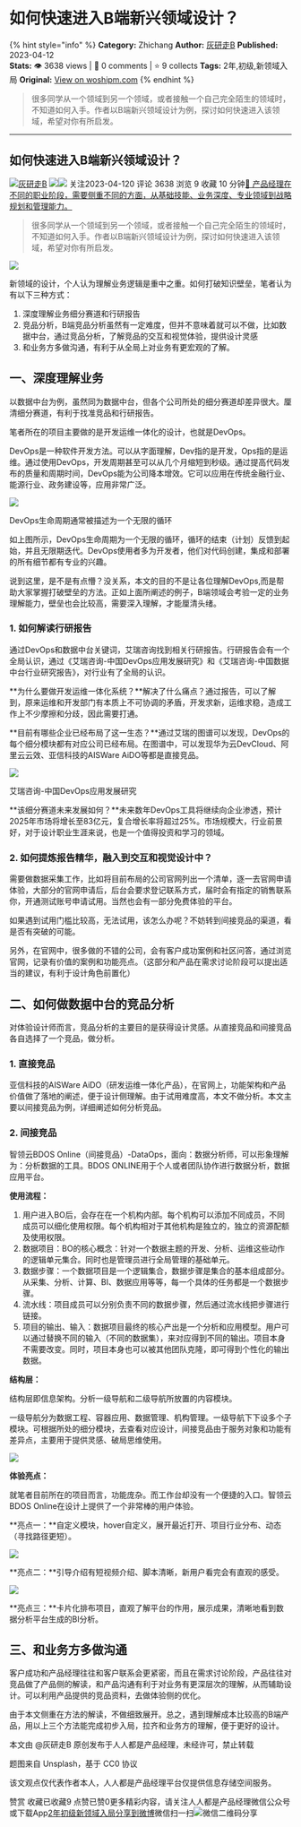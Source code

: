 # 如何快速进入B端新兴领域设计？
{% hint style="info" %}
**Category:** Zhichang
**Author:** [灰研走B](https://www.woshipm.com/u/1505024)
**Published:** 2023-04-12  
**Stats:** 👁️ 3638 views | 💬 0 comments | ⭐ 9 collects
**Tags:** 2年,初级,新领域入局
**Original:** [View on woshipm.com](https://www.woshipm.com/zhichang/5803471.html)
{% endhint %}
> 很多同学从一个领域到另一个领域，或者接触一个自己完全陌生的领域时，不知道如何入手。作者以B端新兴领域设计为例，探讨如何快速进入该领域，希望对你有所启发。

---

## 如何快速进入B端新兴领域设计？

[![](https://static.woshipm.com/view/woshipm_api_def_20230314181742_3879.jpeg?imageView2/1/w/72/h/72/q/100)](https://www.woshipm.com/u/1505024)[灰研走B](https://www.woshipm.com/u/1505024) ![](https://static.woshipm.com/tag/1121_1@2x.png)![](https://static.woshipm.com/tag/2105_1@2x.png) 关注2023-04-120 评论 3638 浏览 9 收藏 10 分钟[🔗 产品经理在不同的职业阶段，需要侧重不同的方面，从基础技能、业务深度、专业领域到战略规划和管理能力。](https://ke.qidianla.com/courses/90pm)

> 很多同学从一个领域到另一个领域，或者接触一个自己完全陌生的领域时，不知道如何入手。作者以B端新兴领域设计为例，探讨如何快速进入该领域，希望对你有所启发。

![](https://image.woshipm.com/wp-files/2023/04/S744b4BDFKTtxCJDvNIt.jpg)

新领域的设计，个人认为理解业务逻辑是重中之重。如何打破知识壁垒，笔者认为有以下三种方式：

1.  深度理解业务细分赛道和行研报告
2.  竞品分析，B端竞品分析虽然有一定难度，但并不意味着就可以不做，比如数据中台，通过竞品分析，了解竞品的交互和视觉体验，提供设计灵感
3.  和业务方多做沟通，有利于从全局上对业务有更宏观的了解。

## 一、深度理解业务

以数据中台为例，虽然同为数据中台，但各个公司所处的细分赛道却差异很大。厘清细分赛道，有利于找准竞品和行研报告。

笔者所在的项目主要做的是开发运维一体化的设计，也就是DevOps。

DevOps是一种软件开发方法。可以从字面理解，Dev指的是开发，Ops指的是运维。通过使用DevOps，开发周期甚至可以从几个月缩短到秒级。通过提高代码发布的质量和周期时间，DevOps能为公司降本增效。它可以应用在传统金融行业、能源行业、政务建设等，应用非常广泛。

![](https://image.woshipm.com/2023/04/11/9f591642-d873-11ed-b6d2-00163e0b5ff3.png)

DevOps生命周期通常被描述为一个无限的循环

如上图所示，DevOps生命周期为一个无限的循环，循环的结束（计划）反馈到起始，并且无限期迭代。DevOps使用者多为开发者，他们对代码创建，集成和部署的所有细节都有专业的兴趣。

说到这里，是不是有点懵？没关系，本文的目的不是让各位理解DevOps,而是帮助大家掌握打破壁垒的方法。正如上面所阐述的例子，B端领域会考验一定的业务理解能力，壁垒也会比较高，需要深入理解，才能厘清头绪。

### 1\. 如何解读行研报告

通过DevOps和数据中台关键词，艾瑞咨询找到相关行研报告。行研报告会有一个全局认识，通过《艾瑞咨询-中国DevOps应用发展研究》和《艾瑞咨询-中国数据中台行业研究报告》，对行业有了全局的认识。

**为什么要做开发运维一体化系统？**解决了什么痛点？通过报告，可以了解到，原来运维和开发部门有本质上不可协调的矛盾，开发求新，运维求稳，造成工作上不少摩擦和分歧，因此需要打通。

**目前有哪些企业已经布局了这一生态？**通过艾瑞的图谱可以发现，DevOps的每个细分模块都有对应公司已经布局。在图谱中，可以发现华为云DevCloud、阿里云云效、亚信科技的AISWare AiDO等都是直接竞品。

![](https://image.woshipm.com/2023/04/11/e379257c-d875-11ed-b6d2-00163e0b5ff3.png)

艾瑞咨询-中国DevOps应用发展研究

**该细分赛道未来发展如何？**未来数年DevOps工具将继续向企业渗透，预计2025年市场将增长至83亿元，复合增长率将超过25%。市场规模大，行业前景好，对于设计职业生涯来说，也是一个值得投资和学习的领域。

### 2\. 如何提炼报告精华，融入到交互和视觉设计中？

需要做数据采集工作，比如将目前布局的公司官网列出一个清单，逐一去官网申请体验，大部分的官网申请后，后台会要求登记联系方式，届时会有指定的销售联系你，开通测试账号申请试用。当然也会有一部分免费体验的平台。

如果遇到试用门槛比较高，无法试用，该怎么办呢？不妨转到间接竞品的渠道，看是否有突破的可能。

另外，在官网中，很多做的不错的公司，会有客户成功案例和社区问答，通过浏览官网，记录有价值的案例和功能亮点。（这部分和产品在需求讨论阶段可以提出适当的建议，有利于设计角色前置化）

## 二、如何做数据中台的竞品分析

对体验设计师而言，竞品分析的主要目的是获得设计灵感。从直接竞品和间接竞品各自选择了一个竞品，做分析。

### 1\. 直接竞品

亚信科技的AISWare AiDO（研发运维一体化产品），在官网上，功能架构和产品价值做了落地的阐述，便于设计侧理解。由于试用难度高，本文不做分析。本文主要以间接竞品为例，详细阐述如何分析竞品。

### 2\. 间接竞品

智领云BDOS Online（间接竞品）-DataOps，面向：数据分析师，可以形象理解为：分析数据的工具。BDOS ONLINE用于个人或者团队协作进行数据分析，数据应用平台。

**使用流程：**

1.  用户进入BO后，会存在在一个机构内部。每个机构可以添加不同成员，不同成员可以细化使用权限。每个机构相对于其他机构是独立的，独立的资源配额及使用权限。
2.  数据项目：BO的核心概念：针对一个数据主题的开发、分析、运维这些动作的逻辑单元集合。同时也是管理员进行全局管理的基础单元。
3.  数据步骤：一个数据项目是一个逻辑集合，数据步骤是集合的基本组成部分。从采集、分析、计算、BI、数据应用等等，每一个具体的任务都是一个数据步骤。
4.  流水线：项目成员可以分别负责不同的数据步骤，然后通过流水线把步骤进行链接。
5.  项目的输出、输入：数据项目最终的核心产出是一个分析和应用模型。用户可以通过替换不同的输入（不同的数据集），来对应得到不同的输出。项目本身不需要改变。同时，项目本身也可以被其他团队克隆，即可得到个性化的输出数据。

**结构层：**

结构层即信息架构。分析一级导航和二级导航所放置的内容模块。

一级导航分为数据工程、容器应用、数据管理、机构管理。一级导航下下设多个子模块。可根据所处的细分模块，去查看对应设计，间接竞品由于服务对象和功能有差异点，主要用于提供灵感、破局思维使用。

![](https://image.woshipm.com/2023/04/11/f40895c6-d87a-11ed-b6d2-00163e0b5ff3.jpeg)

**体验亮点：**

就笔者目前所在的项目而言，功能庞杂。而工作台却没有一个便捷的入口。智领云BDOS Online在设计上提供了一个非常棒的用户体验。

**亮点一：**自定义模块，hover自定义，展开最近打开、项目行业分布、动态（寻找路径更短）。

![](https://image.woshipm.com/2023/04/11/d9127db2-d87b-11ed-9a76-00163e0b5ff3.jpeg)

**亮点二：**引导介绍有短视频介绍、脚本清晰，新用户看完会有直观的感受。

![](https://image.woshipm.com/2023/04/11/0f81281c-d87c-11ed-9a76-00163e0b5ff3.jpeg)

**亮点三：**卡片化排布项目，直观了解平台的作用，展示成果，清晰地看到数据分析平台生成的BI分析。

## 三、和业务方多做沟通

客户成功和产品经理往往和客户联系会更紧密，而且在需求讨论阶段，产品往往对竞品做了产品侧的解读，和产品沟通有利于对业务有更深层次的理解，从而辅助设计。可以利用产品提供的竞品资料，去做体验侧的优化。

由于本文侧重在方法的解读，不做细致展开。总之，遇到理解成本比较高的B端产品，用以上三个方法能完成初步入局，拉齐和业务方的理解，便于更好的设计。

本文由 @灰研走B 原创发布于人人都是产品经理，未经许可，禁止转载

题图来自 Unsplash，基于 CC0 协议

该文观点仅代表作者本人，人人都是产品经理平台仅提供信息存储空间服务。

赞赏 收藏已收藏9 点赞已赞0更多精彩内容，请关注人人都是产品经理微信公众号或下载App[2年](https://www.woshipm.com/tag/2%e5%b9%b4)[初级](https://www.woshipm.com/tag/%e5%88%9d%e7%ba%a7)[新领域入局](https://www.woshipm.com/tag/%e6%96%b0%e9%a2%86%e5%9f%9f%e5%85%a5%e5%b1%80)[分享到微博](https://service.weibo.com/share/share.php?appkey=2775287854&title=如何快速进入B端新兴领域设计？&url=https://www.woshipm.com/zhichang/5803471.html&pic=https://image.woshipm.com/wp-files/2023/04/S744b4BDFKTtxCJDvNIt.jpg)微信扫一扫![微信二维码](https://api.pwmqr.com/qrcode/create/?url=https://www.woshipm.com/zhichang/5803471.html)分享